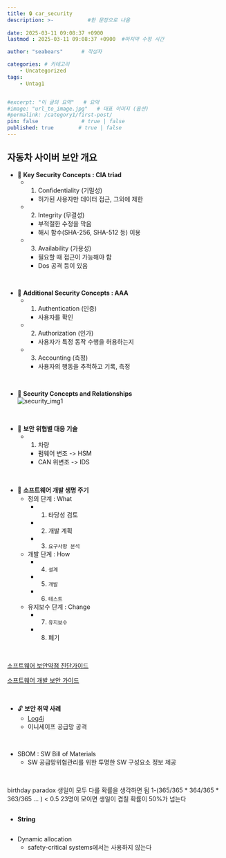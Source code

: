 ```yaml
---
title: 🔒 car_security
description: >-           #한 문장으로 나옴
  
date: 2025-03-11 09:08:37 +0900
lastmod : 2025-03-11 09:08:37 +0900  #마지막 수정 시간

author: "seabears"      # 작성자

categories: # 카테고리
    - Uncategorized  
tags: 
    - Untag1


#excerpt: "이 글의 요약"   # 요약
#image: "url_to_image.jpg"   # 대표 이미지 (옵션)
#permalink: /category1/first-post/
pin: false              # true | false
published: true        # true | false
---
```


## 자동차 사이버 보안 개요  

- 📌 **Key Security Concepts : CIA triad**  
  - 1. Confidentiality (기밀성)  
    - 허가된 사용자만 데이터 접근, 그외에 제한  
  - 2. Integrity (무결성)  
    - 부적절한 수정을 막음  
    - 해시 함수(SHA-256, SHA-512 등) 이용  
  - 3. Availability (가용성)  
    - 필요할 때 접근이 가능해야 함  
    - Dos 공격 등이 있음

<br>

- 📌 **Additional Security Concepts : AAA**
  - 1. Authentication (인증)  
    - 사용자를 확인  
  - 2. Authorization  (인가)  
    - 사용자가 특정 동작 수행을 허용하는지  
  - 3. Accounting (측정)  
    - 사용자의 행동을 추적하고 기록, 측정  

<br>

- 📌 **Security Concepts and Relationships**  
![security_img1](https://github.com/user-attachments/assets/e725bd49-0e40-418a-b2c2-4b4bb858b30c)

<br>

- 📌 **보안 위협별 대응 기술**  
  - 1. 차량
    - 펌웨어 변조 -> HSM
    - CAN 위변조 -> IDS

<br>

- 📌 **소프트웨어 개발 생명 주기**  
  - 정의 단계 : What  
    - 1. 타당성 검토  
    - 2. 개발 계획  
    - 3. `요구사항 분석`  
  - 개발 단계 : How  
    - 4. `설계`  
    - 5. `개발`  
    - 6. `테스트`  
  - 유지보수 단계 : Change  
    - 7. `유지보수`  
    - 8. 폐기  

<br>

[소프트웨어 보안약점 진단가이드](https://www.kisa.or.kr/2060204/form?postSeq=9&page=1)  

[소프트웨어 개발 보안 가이드](https://www.kisa.or.kr/2060204/form?postSeq=5&page=1)  

<br>

- 🔓 **보안 취약 사례**  
  - [Log4j](https://namu.wiki/w/Log4j%20%EB%B3%B4%EC%95%88%20%EC%B7%A8%EC%95%BD%EC%A0%90%20%EC%82%AC%ED%83%9C#s-2.1)  
  - 이니세이프 공급망 공격  

<br>

- SBOM : SW Bill of Materials  
  - SW 공급망위협관리를 위한 투명한 SW 구성요소 정보 제공  

<br>

birthday paradox
생일이 모두 다를 확률을 생각하면 됨
1-(365/365 * 364/365 * 363/365 ... ) < 0.5
23명이 모이면 생일이 겹칠 확률이 50%가 넘는다


## 

- **String**



##

- Dynamic allocation  
  - safety-critical systems에서는 사용하지 않는다  

